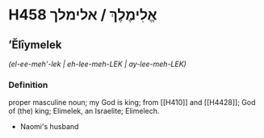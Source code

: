 # H458 אֱלִימֶלֶךְ / אלימלך

## ʼĔlîymelek

_(el-ee-meh'-lek | eh-lee-meh-LEK | ay-lee-meh-LEK)_

### Definition

proper masculine noun; my God is king; from [[H410]] and [[H4428]]; God of (the) king; Elimelek, an Israelite; Elimelech.

- Naomi's husband
